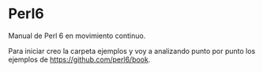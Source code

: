 Perl6
=====

Manual de Perl 6 en movimiento continuo.  


Para iniciar creo la carpeta ejemplos y voy a analizando punto por punto los ejemplos de https://github.com/perl6/book.

